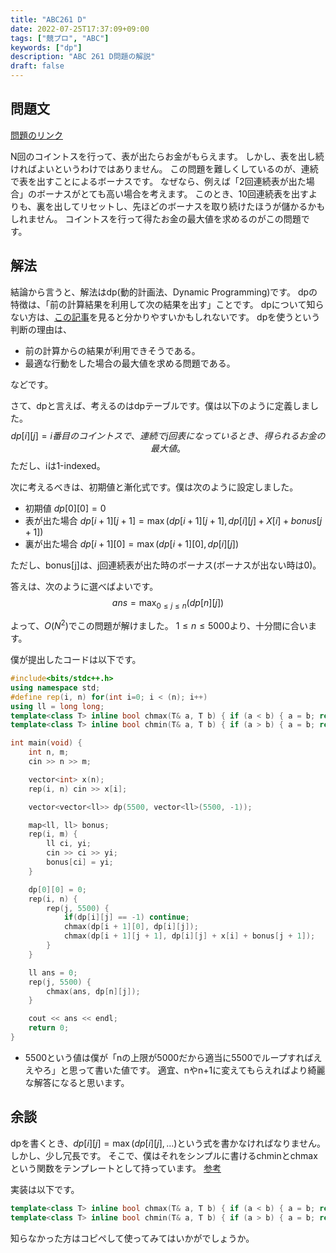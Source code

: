 ```yaml
---
title: "ABC261 D"
date: 2022-07-25T17:37:09+09:00
tags: ["競プロ", "ABC"]
keywords: ["dp"]
description: "ABC 261 D問題の解説"
draft: false
---
```


## 問題文
[問題のリンク](https://atcoder.jp/contests/abc261/tasks/abc261_d)

N回のコイントスを行って、表が出たらお金がもらえます。
しかし、表を出し続ければよいというわけではありません。
この問題を難しくしているのが、連続で表を出すことによるボーナスです。
なぜなら、例えば「2回連続表が出た場合」のボーナスがとても高い場合を考えます。
このとき、10回連続表を出すよりも、裏を出してリセットし、先ほどのボーナスを取り続けたほうが儲かるかもしれません。
コイントスを行って得たお金の最大値を求めるのがこの問題です。

## 解法
結論から言うと、解法はdp(動的計画法、Dynamic Programming)です。
dpの特徴は、「前の計算結果を利用して次の結果を出す」ことです。
dpについて知らない方は、[この記事](https://qiita.com/drken/items/dc53c683d6de8aeacf5a)を見ると分かりやすいかもしれないです。
dpを使うという判断の理由は、
- 前の計算からの結果が利用できそうである。
- 最適な行動をした場合の最大値を求める問題である。

などです。

さて、dpと言えば、考えるのはdpテーブルです。僕は以下のように定義しました。
$$
dp[i][j] = i番目のコイントスで、連続でj回表になっているとき、得られるお金の最大値。
$$
ただし、iは1-indexed。

次に考えるべきは、初期値と漸化式です。僕は次のように設定しました。
- 初期値 $dp[0][0] = 0$
- 表が出た場合 $dp[i+1][j+1] = \max(dp[i+1][j+1], dp[i][j] + X[i] + bonus[j+1])$
- 裏が出た場合 $dp[i+1][0] = \max(dp[i+1][0], dp[i][j])$

ただし、bonus[j]は、j回連続表が出た時のボーナス(ボーナスが出ない時は0)。

答えは、次のように選べばよいです。
$$
ans = \max_{0 \le j \le n}(dp[n][j])
$$

よって、$O(N^2)$でこの問題が解けました。
$1 \le n \le 5000$より、十分間に合います。

僕が提出したコードは以下です。

```cpp
#include<bits/stdc++.h>
using namespace std;
#define rep(i, n) for(int i=0; i < (n); i++)
using ll = long long;
template<class T> inline bool chmax(T& a, T b) { if (a < b) { a = b; return 1; } return 0; }
template<class T> inline bool chmin(T& a, T b) { if (a > b) { a = b; return 1; } return 0; }

int main(void) {
    int n, m;
    cin >> n >> m;

    vector<int> x(n);
    rep(i, n) cin >> x[i];

    vector<vector<ll>> dp(5500, vector<ll>(5500, -1));

    map<ll, ll> bonus;
    rep(i, m) {
        ll ci, yi;
        cin >> ci >> yi;
        bonus[ci] = yi;
    }

    dp[0][0] = 0;
    rep(i, n) {
        rep(j, 5500) {
            if(dp[i][j] == -1) continue;
            chmax(dp[i + 1][0], dp[i][j]);
            chmax(dp[i + 1][j + 1], dp[i][j] + x[i] + bonus[j + 1]);
        }
    }

    ll ans = 0;
    rep(j, 5500) {
        chmax(ans, dp[n][j]);
    }

    cout << ans << endl;
    return 0;
}
```

* 5500という値は僕が「nの上限が5000だから適当に5500でループすればええやろ」と思って書いた値です。
適宜、nやn+1に変えてもらえればより綺麗な解答になると思います。

## 余談
dpを書くとき、$dp[i][j] = \max(dp[i][j], \ldots)$という式を書かなければなりません。
しかし、少し冗長です。
そこで、僕はそれをシンプルに書けるchminとchmaxという関数をテンプレートとして持っています。
[参考](https://qiita.com/drken/items/dc53c683d6de8aeacf5a)

実装は以下です。
```cpp
template<class T> inline bool chmax(T& a, T b) { if (a < b) { a = b; return 1; } return 0; }
template<class T> inline bool chmin(T& a, T b) { if (a > b) { a = b; return 1; } return 0; }
```
知らなかった方はコピペして使ってみてはいかがでしょうか。

